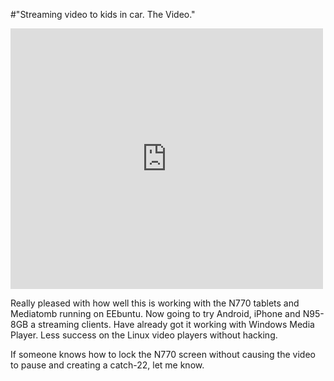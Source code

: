 #"Streaming video to kids in car. The Video."


 <p><iframe src="http://www.youtube.com/embed/vqRlJjGOnyE?wmode=transparent" allowfullscreen frameborder="0" height="417" width="500"></iframe></p>
<p>Really pleased with how well this is working with the N770 tablets and Mediatomb running on EEbuntu. Now going to try Android, iPhone and N95-8GB a streaming clients. Have already got it working with Windows Media Player. Less success on the Linux video players without hacking.</p>
<p>If someone knows how to lock the N770 screen without causing the video to pause and creating a catch-22, let me know.</p>
<p>&nbsp;</p>
 